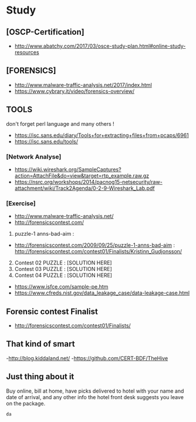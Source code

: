 
# Study

## [OSCP-Certification]
* http://www.abatchy.com/2017/03/osce-study-plan.html#online-study-resources
## [FORENSICS]
* http://www.malware-traffic-analysis.net/2017/index.html 
* https://www.cybrary.it/video/forensics-overview/
## TOOLS
don't forget perl language and many others ! 
* https://isc.sans.edu/diary/Tools+for+extracting+files+from+pcaps/6961
* https://isc.sans.edu/tools/
### [Network Analyse]
* https://wiki.wireshark.org/SampleCaptures?action=AttachFile&do=view&target=rtp_example.raw.gz
* https://nsrc.org/workshops/2014/pacnog15-netsecurity/raw-attachment/wiki/Track2Agenda/0-2-9-Wireshark_Lab.pdf
### [Exercise]
* http://www.malware-traffic-analysis.net/
* http://forensicscontest.com/
1. puzzle-1 anns-bad-aim :
* http://forensicscontest.com/2009/09/25/puzzle-1-anns-bad-aim : http://forensicscontest.com/contest01/Finalists/Kristinn_Gudjonsson/ 
2. Contest 02 PUZZLE : [SOLUTION HERE]
3. Contest 03 PUZZLE : [SOLUTION HERE]
4. Contest 04 PUZZLE : [SOLUTION HERE]
* https://www.isfce.com/sample-pe.htm
* https://www.cfreds.nist.gov/data_leakage_case/data-leakage-case.html
## Forensic contest Finalist
* http://forensicscontest.com/contest01/Finalists/
## That kind of smart
-http://blog.kiddaland.net/
-https://github.com/CERT-BDF/TheHive
## Just thing about it
 Buy online, bill at home, have picks delivered to hotel with your name and date of arrival, and any other info the hotel front desk suggests you leave on the package.


```
da
```
